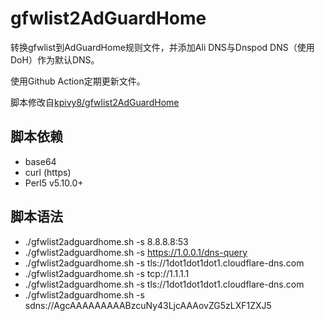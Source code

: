 # gfwlist2AdGuardHome
转换gfwlist到AdGuardHome规则文件，并添加Ali DNS与Dnspod DNS（使用DoH）作为默认DNS。

使用Github Action定期更新文件。

脚本修改自[kpivy8/gfwlist2AdGuardHome](https://github.com/kpivy8/gfwlist2AdGuardHome)


## 脚本依赖
- base64
- curl (https)
- Perl5 v5.10.0+

## 脚本语法
- ./gfwlist2adguardhome.sh -s 8.8.8.8:53
- ./gfwlist2adguardhome.sh -s https://1.0.0.1/dns-query
- ./gfwlist2adguardhome.sh -s tls://1dot1dot1dot1.cloudflare-dns.com
- ./gfwlist2adguardhome.sh -s tcp://1.1.1.1
- ./gfwlist2adguardhome.sh -s tls://1dot1dot1dot1.cloudflare-dns.com
- ./gfwlist2adguardhome.sh -s sdns://AgcAAAAAAAAABzcuNy43LjcAAAovZG5zLXF1ZXJ5


